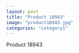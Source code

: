 ```yaml
---
layout: post
title: "Product 18943"
image: "product18943.jpg"
categories: "category1"
---
```

Product 18943
